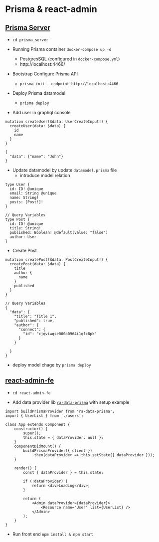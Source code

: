 # Prisma & react-admin

## [Prisma Server](https://www.prisma.io/docs)

* `cd prisma_server`

* Running Prisma container `docker-compose up -d`
  - PostgresSQL (configured in `docker-compose.yml`)
  - http://localhost:4466/

* Bootstrap Configure Prisma API
  - `prisma init --endpoint http://localhost:4466`

* Deploy Prisma datamodel
  - `prisma deploy`

* Add user in graphql console
```
mutation createUser($data: UserCreateInput!) {
  createUser(data: $data) {
    id
    name
  }
}

{
  "data": {"name": "John"}
}
```

* Update datamodel by update `datamodel.prisma` file
  * introduce model relation
```
type User {
  id: ID! @unique
  email: String @unique
  name: String!
  posts: [Post!]!
}

// Query Variables
type Post {
  id: ID! @unique
  title: String!
  published: Boolean! @default(value: "false")
  author: User
}
```

  * Create Post
```
mutation createPost($data: PostCreateInput!) {
  createPost(data: $data) {
 	title
    author {
      name
    }
    published
  }
}

// Query Variables
{
  "data": {
  	"title": "Title 1",
  	"published": true,
    "author": {
      "connect": {
        "id": "cjqviwqse000a0964i1qfc8pk"
      }
    }
    
  }
}
```
  * deploy model chage by `prisma deploy`

## [react-admin-fe](https://github.com/marmelab/react-admin)

* `cd react-admin-fe`

* Add data provider lib [`ra-data-prisma`](https://www.npmjs.com/package/ra-data-prisma) with setup example

```
import buildPrismaProvider from 'ra-data-prisma';
import { UserList } from './users';

class App extends Component {
    constructor() {
        super();
        this.state = { dataProvider: null };
    }
    componentDidMount() {
        buildPrismaProvider({ client })
            .then(dataProvider => this.setState({ dataProvider }));
    }

    render() {
        const { dataProvider } = this.state;

        if (!dataProvider) {
            return <div>Loading</div>;
        }

        return (
            <Admin dataProvider={dataProvider}>
                <Resource name="User" list={UserList} />
            </Admin>
        );
    }
}
```

* Run front end `npm install & npm start`